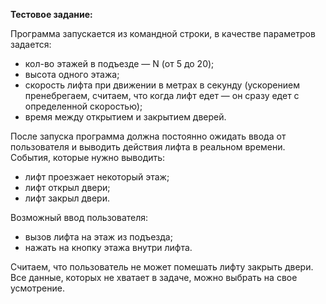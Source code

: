 **Тестовое задание:**

Программа запускается из командной строки, в качестве параметров задается:
- кол-во этажей в подъезде — N (от 5 до 20);
- высота одного этажа;
- скорость лифта при движении в метрах в секунду (ускорением пренебрегаем, считаем, что когда лифт едет — он сразу едет с определенной скоростью);
- время между открытием и закрытием дверей.

После запуска программа должна постоянно ожидать ввода от пользователя и выводить действия лифта в реальном времени. События, которые нужно выводить:
- лифт проезжает некоторый этаж;
- лифт открыл двери;
- лифт закрыл двери.

Возможный ввод пользователя:
- вызов лифта на этаж из подъезда;
- нажать на кнопку этажа внутри лифта.

Считаем, что пользователь не может помешать лифту закрыть двери.
Все данные, которых не хватает в задаче, можно выбрать на свое усмотрение.

